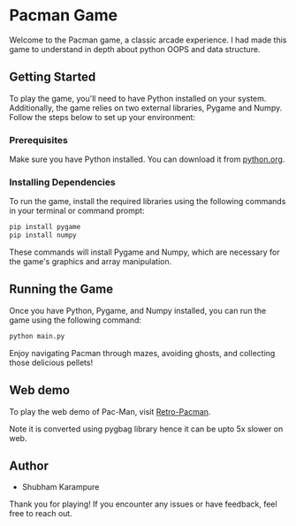 # Pacman Game

Welcome to the Pacman game, a classic arcade experience. I had made this game to understand in depth about python OOPS and data structure.

## Getting Started

To play the game, you'll need to have Python installed on your system. Additionally, the game relies on two external libraries, Pygame and Numpy. Follow the steps below to set up your environment:

### Prerequisites

Make sure you have Python installed. You can download it from [python.org](https://www.python.org/downloads/).

### Installing Dependencies

To run the game, install the required libraries using the following commands in your terminal or command prompt:

```bash
pip install pygame
pip install numpy
```

These commands will install Pygame and Numpy, which are necessary for the game's graphics and array manipulation.

## Running the Game

Once you have Python, Pygame, and Numpy installed, you can run the game using the following command:

```bash
python main.py
```

Enjoy navigating Pacman through mazes, avoiding ghosts, and collecting those delicious pellets!


## Web demo

To play the web demo of Pac-Man, visit [Retro-Pacman](https://shubhamkarampure.itch.io/retro-pacman).

Note it is converted using pygbag library hence it can be upto 5x slower on web.

## Author

- Shubham Karampure

Thank you for playing! If you encounter any issues or have feedback, feel free to reach out.
